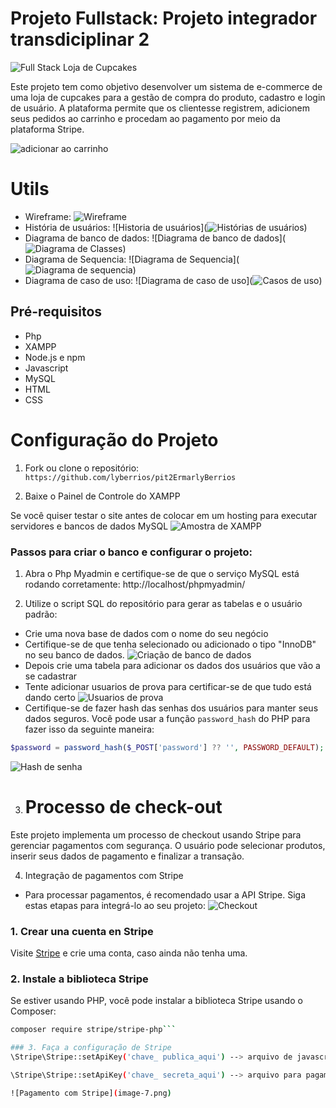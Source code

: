 # Projeto Fullstack: Projeto integrador transdiciplinar 2
![Full Stack Loja de Cupcakes](image-4.png)

Este projeto tem como objetivo desenvolver um sistema de e-commerce de uma loja de cupcakes para a gestão de compra do produto, cadastro e login de usuário. A plataforma permite que os clientesse registrem, adicionem seus pedidos ao carrinho e procedam ao pagamento por meio da plataforma Stripe.

![adicionar ao carrinho](image-6.png)

# Utils
- Wireframe: 
![Wireframe](image-5.png)
- História de usuários: 
![Historia de usuários](![Histórias de usuários](image-9.png))
- Diagrama de banco de dados: 
![Diagrama de banco de dados](![Diagrama de Classes](image-10.png))
- Diagrama de Sequencia: 
![Diagrama de Sequencia](![Diagrama de sequencia](image-11.png)) 
- Diagrama de caso de uso: 
![Diagrama de caso de uso](![Casos de uso](image-12.png)) 

## Pré-requisitos
- Php
- XAMPP
- Node.js e npm
- Javascript
- MySQL
- HTML
- CSS

# Configuração do Projeto

1. Fork ou clone o repositório: `https://github.com/lyberrios/pit2ErmarlyBerrios`

2. Baixe o Painel de Controle do XAMPP 

Se você quiser testar o site antes de colocar em um hosting para executar servidores e bancos de dados MySQL ![Amostra de XAMPP](image.png)

### Passos para criar o banco e configurar o projeto:
1. Abra o Php Myadmin e certifique-se de que o serviço MySQL está rodando corretamente: http://localhost/phpmyadmin/

2. Utilize o script SQL do repositório para gerar as tabelas e o usuário padrão:

- Crie uma nova base de dados com o nome do seu negócio
- Certifique-se de que tenha selecionado ou adicionado o tipo "InnoDB" no seu banco de dados.
![Criação de banco de dados](image-1.png)
- Depois crie uma tabela para adicionar os dados dos usuários que vão a se cadastrar 
- Tente adicionar usuarios de prova para certificar-se de que tudo está dando certo
![Usuarios de prova](image-2.png)
- Certifique-se de fazer hash das senhas dos usuários para manter seus dados seguros. Você pode usar a função `password_hash` do PHP para fazer isso da seguinte maneira:

```php
$password = password_hash($_POST['password'] ?? '', PASSWORD_DEFAULT);
```
![Hash de senha](image-3.png)

3. # Processo de check-out
Este projeto implementa um processo de checkout usando Stripe para gerenciar pagamentos com segurança. O usuário pode selecionar produtos, inserir seus dados de pagamento e finalizar a transação.

4. Integração de pagamentos com Stripe
- Para processar pagamentos, é recomendado usar a API Stripe. Siga estas etapas para integrá-lo ao seu projeto:
![Checkout](image-8.png)

### 1. Crear una cuenta en Stripe
Visite [Stripe](https://stripe.com) e crie uma conta, caso ainda não tenha uma.

### 2. Instale a biblioteca Stripe
Se estiver usando PHP, você pode instalar a biblioteca Stripe usando o Composer:
```bash
composer require stripe/stripe-php```

### 3. Faça a configuração de Stripe
\Stripe\Stripe::setApiKey('chave_ publica_aqui') --> arquivo de javascript

\Stripe\Stripe::setApiKey('chave_ secreta_aqui') --> arquivo para pagamento feito em php

![Pagamento com Stripe](image-7.png)

